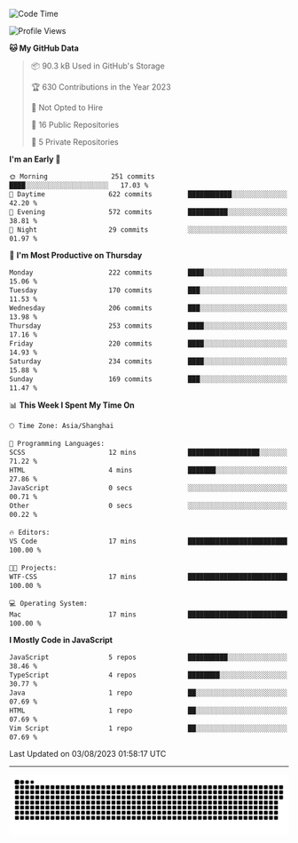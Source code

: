<!--
<picture>
  <source
    srcset="https://github-readme-stats.vercel.app/api?username=kevinxft&show_icons=true&theme=dark"
    media="(prefers-color-scheme: dark)"
  />
  <source
    srcset="https://github-readme-stats.vercel.app/api?username=kevinxft&show_icons=true"
    media="(prefers-color-scheme: light), (prefers-color-scheme: no-preference)"
  />
  <img src="https://github-readme-stats.vercel.app/api?username=kevinxft&show_icons=true" />
</picture>
-->

<!--START_SECTION:waka-->
![Code Time](http://img.shields.io/badge/Code%20Time-1%2C123%20hrs%201%20min-blue)

![Profile Views](http://img.shields.io/badge/Profile%20Views-123-blue)

**🐱 My GitHub Data** 

> 📦 90.3 kB Used in GitHub's Storage 
 > 
> 🏆 630 Contributions in the Year 2023
 > 
> 🚫 Not Opted to Hire
 > 
> 📜 16 Public Repositories 
 > 
> 🔑 5 Private Repositories 
 > 
**I'm an Early 🐤** 

```text
🌞 Morning                251 commits         ████░░░░░░░░░░░░░░░░░░░░░   17.03 % 
🌆 Daytime                622 commits         ███████████░░░░░░░░░░░░░░   42.20 % 
🌃 Evening                572 commits         ██████████░░░░░░░░░░░░░░░   38.81 % 
🌙 Night                  29 commits          ░░░░░░░░░░░░░░░░░░░░░░░░░   01.97 % 
```
📅 **I'm Most Productive on Thursday** 

```text
Monday                   222 commits         ████░░░░░░░░░░░░░░░░░░░░░   15.06 % 
Tuesday                  170 commits         ███░░░░░░░░░░░░░░░░░░░░░░   11.53 % 
Wednesday                206 commits         ███░░░░░░░░░░░░░░░░░░░░░░   13.98 % 
Thursday                 253 commits         ████░░░░░░░░░░░░░░░░░░░░░   17.16 % 
Friday                   220 commits         ████░░░░░░░░░░░░░░░░░░░░░   14.93 % 
Saturday                 234 commits         ████░░░░░░░░░░░░░░░░░░░░░   15.88 % 
Sunday                   169 commits         ███░░░░░░░░░░░░░░░░░░░░░░   11.47 % 
```


📊 **This Week I Spent My Time On** 

```text
🕑︎ Time Zone: Asia/Shanghai

💬 Programming Languages: 
SCSS                     12 mins             ██████████████████░░░░░░░   71.22 % 
HTML                     4 mins              ███████░░░░░░░░░░░░░░░░░░   27.86 % 
JavaScript               0 secs              ░░░░░░░░░░░░░░░░░░░░░░░░░   00.71 % 
Other                    0 secs              ░░░░░░░░░░░░░░░░░░░░░░░░░   00.22 % 

🔥 Editors: 
VS Code                  17 mins             █████████████████████████   100.00 % 

🐱‍💻 Projects: 
WTF-CSS                  17 mins             █████████████████████████   100.00 % 

💻 Operating System: 
Mac                      17 mins             █████████████████████████   100.00 % 
```

**I Mostly Code in JavaScript** 

```text
JavaScript               5 repos             ██████████░░░░░░░░░░░░░░░   38.46 % 
TypeScript               4 repos             ████████░░░░░░░░░░░░░░░░░   30.77 % 
Java                     1 repo              ██░░░░░░░░░░░░░░░░░░░░░░░   07.69 % 
HTML                     1 repo              ██░░░░░░░░░░░░░░░░░░░░░░░   07.69 % 
Vim Script               1 repo              ██░░░░░░░░░░░░░░░░░░░░░░░   07.69 % 
```




 Last Updated on 03/08/2023 01:58:17 UTC
<!--END_SECTION:waka-->

---

<picture>
  <source media="(prefers-color-scheme: dark)" srcset="https://raw.githubusercontent.com/kevinxft/kevinxft/output/github-contribution-grid-snake-dark.svg">
  <source media="(prefers-color-scheme: light)" srcset="https://raw.githubusercontent.com/kevinxft/kevinxft/output/github-contribution-grid-snake.svg">
  <img alt="github contribution grid snake animation" src="https://raw.githubusercontent.com/kevinxft/kevinxft/output/github-contribution-grid-snake.svg">
</picture>